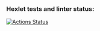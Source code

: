 ### Hexlet tests and linter status:
[![Actions Status](https://github.com/tarasich100/python-project-49/actions/workflows/hexlet-check.yml/badge.svg)](https://github.com/tarasich100/python-project-49/actions)